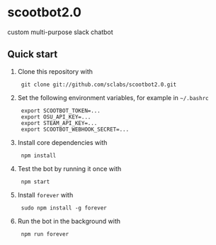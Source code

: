 scootbot2.0
===========

custom multi-purpose slack chatbot

Quick start
-----------

1. Clone this repository with

        git clone git://github.com/sclabs/scootbot2.0.git

2. Set the following environment variables, for example in `~/.bashrc`

        export SCOOTBOT_TOKEN=...
        export OSU_API_KEY=...
        export STEAM_API_KEY=...
        export SCOOTBOT_WEBHOOK_SECRET=...

3. Install core dependencies with

        npm install

4. Test the bot by running it once with

        npm start

5. Install `forever` with

        sudo npm install -g forever

6. Run the bot in the background with

        npm run forever
